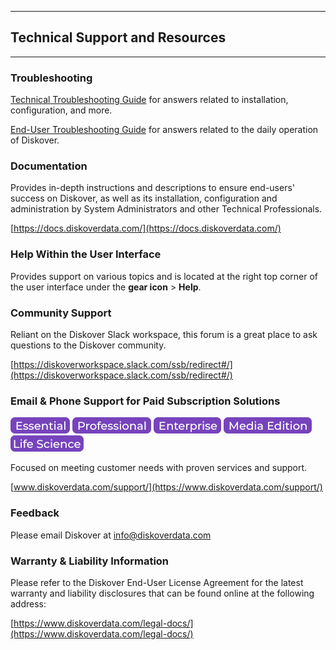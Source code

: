 ___
## Technical Support and Resources
___

### Troubleshooting

[Technical Troubleshooting Guide](https://docs.diskoverdata.com/diskover_troubleshooting_tech/) for answers related to installation, configuration, and more.

[End-User Troubleshooting Guide](https://docs.diskoverdata.com/diskover_troubleshooting_end_user/) for answers related to the daily operation of Diskover.

### Documentation

Provides in-depth instructions and descriptions to ensure end-users' success on Diskover, as well as its installation, configuration and administration by System Administrators and other Technical Professionals. 

[https://docs.diskoverdata.com/](https://docs.diskoverdata.com/)

### Help Within the User Interface

Provides support on various topics and is located at the right top corner of the user interface under the **gear icon** > **Help**.

### Community Support

Reliant on the Diskover Slack workspace, this forum is a great place to ask questions to the Diskover community.

[https://diskoverworkspace.slack.com/ssb/redirect#/](https://diskoverworkspace.slack.com/ssb/redirect#/)

### Email & Phone Support for Paid Subscription Solutions

![Image: Essential Edition Label](images/button_edition_essential.png)&nbsp;![Image: Professional Edition Label](images/button_edition_professional.png)&nbsp;![Image: Enterprise Edition Label](images/button_edition_enterprise.png)&nbsp;![Image: AJA Diskover Media Edition Label](images/button_edition_media.png)&nbsp;![Image: Diskover Life Science Edition Label](images/button_edition_life_science.png)

Focused on meeting customer needs with proven services and support.

[www.diskoverdata.com/support/](https://www.diskoverdata.com/support/)

### Feedback

Please email Diskover at [info@diskoverdata.com](mailto:info@diskoverdata.com)

### Warranty & Liability Information

Please refer to the Diskover End-User License Agreement for the latest warranty and liability disclosures that can be found online at the following address:  

[https://www.diskoverdata.com/legal-docs/](https://www.diskoverdata.com/legal-docs/)
